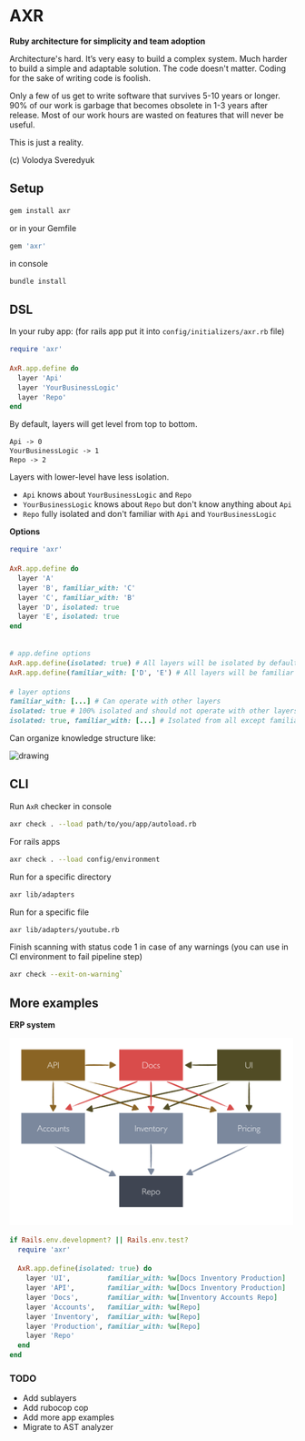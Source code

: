 # AXR

**Ruby architecture for simplicity and team adoption**

Architecture's hard. It’s very easy to build a complex system. Much harder to build a simple and adaptable solution. The code doesn't matter. Coding for the sake of writing code is foolish.

Only a few of us get to write software that survives 5-10 years or longer. 90% of our work is garbage that becomes obsolete in 1-3 years after release. Most of our work hours are wasted on features that will never be useful.

This is just a reality.


(c) Volodya Sveredyuk

## Setup

```sh
gem install axr
```

or in your Gemfile
```ruby
gem 'axr'
```

in console
```sh
bundle install
```

## DSL

In your ruby app: (for rails app put it into `config/initializers/axr.rb` file)
```ruby
require 'axr'

AxR.app.define do
  layer 'Api'
  layer 'YourBusinessLogic'
  layer 'Repo'
end
```

By default, layers will get level from top to bottom.
```
Api -> 0
YourBusinessLogic -> 1
Repo -> 2
```

Layers with lower-level have less isolation.

- `Api` knows about `YourBusinessLogic` and `Repo`
- `YourBusinessLogic` knows about `Repo` but don't know anything about `Api`
- `Repo` fully isolated and don't familiar with `Api` and `YourBusinessLogic`

**Options**

```ruby
require 'axr'

AxR.app.define do
  layer 'A'
  layer 'B', familiar_with: 'C'
  layer 'C', familiar_with: 'B'
  layer 'D', isolated: true
  layer 'E', isolated: true
end
```

```ruby

# app.define options
AxR.app.define(isolated: true) # All layers will be isolated by default
AxR.app.define(familiar_with: ['D', 'E') # All layers will be familiar with D and E by default

# layer options
familiar_with: [...] # Can operate with other layers
isolated: true # 100% isolated and should not operate with other layers
isolated: true, familiar_with: [...] # Isolated from all except familiars
```

Can organize knowledge structure like:

<img src="docs/images/abcde_example.png" alt="drawing" width="500"/>

## CLI

Run `AxR` checker in console
```sh
axr check . --load path/to/you/app/autoload.rb
```

For rails apps
```sh
axr check . --load config/environment
```

Run for a specific directory
```sh
axr lib/adapters
```

Run for a specific file
```sh
axr lib/adapters/youtube.rb
```

Finish scanning with status code 1 in case of any warnings (you can use in CI environment to fail pipeline step)
```sh
axr check --exit-on-warning`
```

## More examples

**ERP system**

<img src="docs/images/erp_example.png" alt="drawing" width="500"/>

```ruby
if Rails.env.development? || Rails.env.test?
  require 'axr'

  AxR.app.define(isolated: true) do
    layer 'UI',         familiar_with: %w[Docs Inventory Production]
    layer 'API',        familiar_with: %w[Docs Inventory Production]
    layer 'Docs',       familiar_with: %w[Inventory Accounts Repo]
    layer 'Accounts',   familiar_with: %w[Repo]
    layer 'Inventory',  familiar_with: %w[Repo]
    layer 'Production', familiar_with: %w[Repo]
    layer 'Repo'
  end
end

```

### TODO
- Add sublayers
- Add rubocop cop
- Add more app examples
- Migrate to AST analyzer
